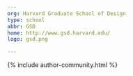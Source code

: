 ```yaml
---
org: Harvard Graduate School of Design
type: school
abbr: GSD
home: http://www.gsd.harvard.edu/
logo: gsd.png

---
```


{% include author-community.html %}
